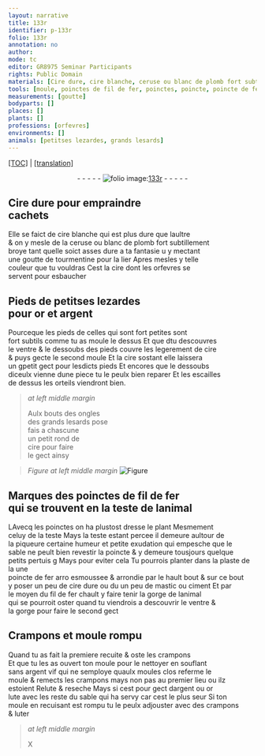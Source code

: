 ```yaml
---
layout: narrative
title: 133r
identifier: p-133r
folio: 133r
annotation: no
author:
mode: tc
editor: GR8975 Seminar Participants
rights: Public Domain
materials: [Cire dure, cire blanche, ceruse ou blanc de plomb fort subtillement broye, tourmentine, cire, or, argent, fil de fer, fer, cire dure, mastic, ciment, argent vif, Relute, lute, luter]
tools: [moule, poinctes de fil de fer, poinctes, poincte, poincte de fer, fil de fer chault, Crampons, crampons, moules]
measurements: [goutte]
bodyparts: []
places: []
plants: []
professions: [orfevres]
environments: []
animals: [petitses lezardes, grands lesards]
---
```


 <p><a href="{{ site.baseurl }}/diplomatic/">[TOC]</a> | <a href="{{ site.baseurl }}/texts/p-133r_tl/" target="_blank">[translation]</a></p><div class="folio" align="center">- - - - - <a href="http://gallica.bnf.fr/ark:/12148/btv1b10500001g/f271.image" target="_blank"><img src="https://cu-mkp.github.io/2017-workshop-edition/assets/photo-icon.png" alt="folio image: " style="display:inline-block; margin-bottom:-3px;"/>133r</a> - - - - - </div>  
  

## <span class="m">Cire dure</span> pour empraindre<br/> cachets

 
 Elle se faict de <span class="m">cire blanche</span> qui est plus dure que laultre<br/> & on y mesle de la <span class="m">ceruse ou blanc de plomb fort subtillem<span class="exp">ent</span><br/> broye</span> tant quelle soict asses dure a ta fantasie <span class="del">u</span> y mectant<br/> une <span class="ms">goutte</span> de <span class="m">tourmentine</span> pour la lier Apres mesles y telle<br/> couleur que tu vouldras Cest la <span class="m">cire</span> dont les <span class="pro">orfevres</span> se<br/> servent pour esbaucher
 
 
  

## Pieds de <span class="al">petit<span class="del">s</span>es lezardes</span><br/> pour <span class="m">or</span> et <span class="m">argent</span>

 
 Pourceque les pieds de celles qui sont fort petites sont<br/> fort subtils co<span class="exp">mm</span>e tu as moule le dessus Et que <span class="del">d</span>tu descouvres<br/> le ventre & le dessoubs des pieds couvre les legerem<span class="exp">ent</span> de <span class="m">cire</span><br/> & puys gecte le second <span class="tl">moule</span> Et la <span class="m">cire</span> sostant elle laissera<br/> un <span class="del">g</span>petit gect pour lesdicts pieds Et encores que le dessoubs<br/> diceulx vienne dune piece tu le peulx bien reparer Et les escailles<br/> de dessus les orteils viendront bien.
 
> *at left middle margin*
> 
> 
>   Aulx bouts des ongles<br/> des <span class="al">grands lesards</span> <span class="add">pose</span><br/> <span class="del">fais</span> a chascune<br/> un petit rond de<br/> <span class="m">cire</span> pour faire<br/> le gect ainsy
 
> *Figure*
> *at left middle margin*
> <a href="https://drive.google.com/open?id=0B9-oNrvWdlO5V2JZcWtNeEJmYWs" target="_blank"><img src="https://cu-mkp.github.io/GR8975-edition/assets/photo-icon.png" alt="Figure" style="display:inline-block; margin-bottom:-3px;"/></a>
 
 
  

##  Marques des <span class="tl">poinctes de <span class="m">fil de fer</span></span><br/> qui se trouvent en la teste de lanimal

 
 <span class="del">L</span>Avecq les <span class="tl">poinctes</span> on ha plustost dresse le plant Mesmement<br/> celuy de la teste Mays la teste estant percee il demeure aultour de<br/> la piqueure certaine humeur et petite exudation qui empesche que le<br/> sable ne peult bien revestir la <span class="tl">poincte</span> & y demeure tousjours quelque<br/> petits pertuis <span class="del">g</span> Mays pour eviter cela Tu pourrois planter <span class="add">da<span class="exp">n</span>s la plaste de la <span class="ill"></span></span> une<br/> <span class="tl">poincte de <span class="m">fer</span></span> <span class="del">arro</span> esmoussee & arrondie par le hault bout & sur ce bout<br/> y poser un peu de <span class="m">cire dure</span> ou <span class="del">du</span> un peu de <span class="m">mastic</span> ou <span class="m">ciment</span> Et par<br/> le moyen du <span class="tl"><span class="m">fil de fer</span> chault</span> y faire tenir la gorge de lanimal<br/> qui se pourroit oster quand tu viendrois a descouvrir le ventre &<br/> la gorge pour faire le second gect
 
 
  

## <span class="tl">Crampons</span> et <span class="tl">moule</span> rompu

 
 Quand tu as fait la premiere recuite & oste les <span class="tl">crampons</span><br/> Et que tu <span class="del">les</span> as ouvert ton <span class="tl">moule</span> pour le nettoyer en soufla<span class="exp">n</span>t<br/> sans <span class="m">argent vif</span> qui ne semploye quaulx <span class="tl">moules</span> clos referme le<br/> <span class="tl">moule</span> & remects les <span class="tl">crampons</span> mays non pas au premier lieu ou ilz<br/> estoient <span class="m">Relute</span> & reseche Mays si cest pour gect d<span class="m">argent</span> ou <span class="m">or</span><br/> <span class="m">lute</span> avec les reste du sable qui ha servy car cest le plus seur Si ton<br/> <span class="tl">moule</span> en recuisant est rompu tu le peulx adjouster avec des <span class="tl">cra<span class="exp">m</span>pons</span><br/> & <span class="m">luter</span>
 
> *at left middle margin*
> 
> 
>   X 
 
 